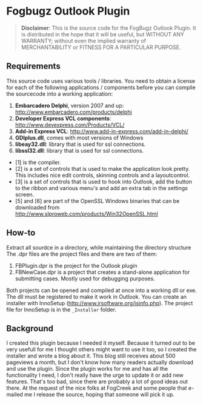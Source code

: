 # Fogbugz Outlook Plugin

> **Disclaimer**: This is the source code for the FogBugz Outlook Plugin. It is distributed
> in the hope that it will be useful, but WITHOUT ANY WARRANTY; without even the implied
> warranty of MERCHANTABILITY or FITNESS FOR A PARTICULAR PURPOSE.

## Requirements

This source code uses various tools / libraries.
You need to obtain a license for each of the following applications / components
before you can compile the sourcecode into a working application:

1. **Embarcadero Delphi**, version 2007 and up: http://www.embarcadero.com/products/delphi
2. **Developer Express VCL components**: http://www.devexpress.com/Products/VCL/
3. **Add-in Express VCL**: http://www.add-in-express.com/add-in-delphi/
4. **GDIplus.dll**, comes with most versions of Windows
5. **libeay32.dll**: library that is used for ssl connections.
6. **libssl32.dll**: library that is used for ssl connections.

* [1] is the compiler.
* [2] is a set of controls that is used to make the application look pretty. This includes nice edit controls, skinning controls and a layoutcontrol.   
* [3] is a set of controls that is used to hook into Outlook, add the button to the ribbon and various menu's and add an extra tab in the settings screen.
* [5] and [6] are part of the OpenSSL Windows binaries that can be downloaded from http://www.slproweb.com/products/Win32OpenSSL.html

## How-to

Extract all sourdce in a directory, while maintaining the directory structure
The .dpr files are the project files and there are two of them:

1. FBPlugin.dpr is the project for the Outlook plugin
2. FBNewCase.dpr is a project that creates a stand-alone application for submitting cases. Mostly used for debugging purposes.

Both projects can be opened and compiled at once into a working dll or exe.
The dll must be registered to make it work in Outlook. You can create an installer
with InnoSetup (http://www.jrsoftware.org/isinfo.php).
The project file for InnoSetup is in the `_Installer` folder.

## Background

I created this plugin because I needed it myself. Because it turned out to be very usefull
for me I thought others might want to use it too, so I created the installer and wrote
a blog about it. This blog still receives about 500 pageviews a month, but I don't know
how many readers actually download and use the plugin. Since the plugin works for me and
has all the functionality I need, I don't really have the urge to update it or add new
features. That's too bad, since there are probably a lot of good ideas out there.
At the request of the nice folks at FogCreek and some people that e-mailed me
I release the source, hoping that someone will pick it up.
